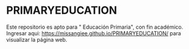 # PRIMARYEDUCATION
Este repositorio es apto para " Educación Primaria", con fin académico.
Ingresar aqui: https://missangiee.github.io/PRIMARYEDUCATION/ para visualizar la página web.
